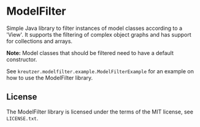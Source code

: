# ModelFilter

Simple Java library to filter instances of model classes according to a 'View'. It supports the filtering of complex object graphs and has support for collections and arrays.

**Note:** Model classes that should be filtered need to have a default constructor.

See `kreutzer.modelfilter.example.ModelFilterExample` for an example on how to use the ModelFilter library.

## License

The ModelFilter library is licensed under the terms of the MIT license, see `LICENSE.txt`.
